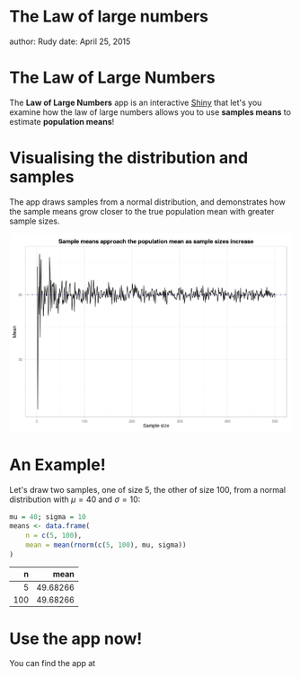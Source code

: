 The Law of large numbers
========================================================
author: Rudy
date: April 25, 2015

The Law of Large Numbers
========================================================

The **Law of Large Numbers** app is an interactive [Shiny](http://shiny.rstudio.com)
that let's you examine how the law of large numbers 
allows you to use **samples means** to estimate 
**population means**!


Visualising the distribution and samples
========================================================

The app draws samples from a normal distribution, and demonstrates
how the sample means grow closer to the true population mean with greater
sample sizes.



![plot of chunk unnamed-chunk-2](presentation-figure/unnamed-chunk-2-1.png) 

An Example!
========================================================

Let's draw two samples, one of size 5, the other of size 100, from
a normal distribution with $\mu = 40$ and $\sigma = 10$:


```r
mu = 40; sigma = 10
means <- data.frame(
    n = c(5, 100),
    mean = mean(rnorm(c(5, 100), mu, sigma))
)
```


|   n|     mean|
|---:|--------:|
|   5| 49.68266|
| 100| 49.68266|

Use the app now!
========================================================


You can find the app at



